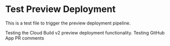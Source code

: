# Test Preview Deployment

This is a test file to trigger the preview deployment pipeline.

Testing the Cloud Build v2 preview deployment functionality.
Testing GitHub App PR comments
